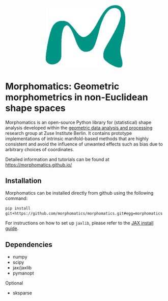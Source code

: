 <div align="center">
<img src="https://github.com/morphomatics/morphomatics.github.io/blob/master/images/logo_cyan.png?raw=true" width="250" alt="Morphomatics"/>
</div>

# Morphomatics: Geometric morphometrics in non-Euclidean shape spaces

Morphomatics is an open-source Python library for (statistical) shape analysis developed within the [geometric data analysis and processing](https://www.zib.de/visual/geometric-data-analysis-and-processing) research group at Zuse Institute Berlin.
It contains prototype implementations of intrinsic manifold-based methods that are highly consistent and avoid the influence of unwanted effects such as bias due to arbitrary choices of coordinates.

Detailed information and tutorials can be found at https://morphomatics.github.io/

## Installation

Morphomatics can be installed directly from github using the following command:
```
pip install git+https://github.com/morphomatics/morphomatics.git#egg=morphomatics
```
For instructions on how to set up `jaxlib`, please refer to the [JAX install guide](https://github.com/google/jax#installation).

## Dependencies
* numpy
* scipy
* jax/jaxlib
* pymanopt

Optional
* sksparse